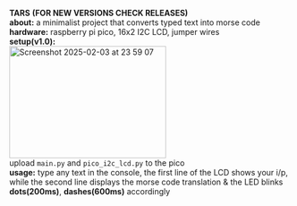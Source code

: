 **TARS**
**(FOR NEW VERSIONS CHECK RELEASES)**<br>
**about:** a minimalist project that converts typed text into morse code<br>
**hardware:** raspberry pi pico, 16x2 I2C LCD, jumper wires<br>
**setup(v1.0):** <br>
<img height='200' width="280" alt="Screenshot 2025-02-03 at 23 59 07" src="https://github.com/user-attachments/assets/e9e14705-2bf2-4bf2-85bd-de426e02260c" /><br>
upload `main.py` and `pico_i2c_lcd.py` to the pico<br>
**usage:**
type any text in the console, the first line of the LCD shows your i/p, while the second line displays the morse code translation & the LED blinks **dots(200ms)**, **dashes(600ms)** accordingly
